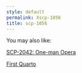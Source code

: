 ```yaml
---
style: default
permalink: Xscp-1056
title: scp-1056
---
```

You may also like:

[SCP-2042: One-man Opera](http://scp-wiki.net/scp-2042)

[First Quarto](http://scp-wiki.net/first-quarto)
